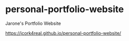 # personal-portfolio-website
Jarone's Portfolio Website

https://jcork4real.github.io/personal-portfolio-website/
